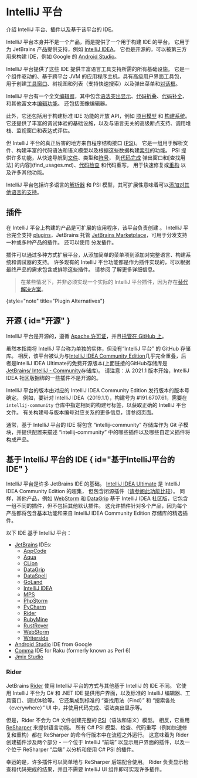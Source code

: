 <!-- Copyright 2000-2023 JetBrains s.r.o. and contributors. Use of this source code is governed by the Apache 2.0 license. -->

# IntelliJ 平台

<link-summary>介绍 IntelliJ 平台、插件以及基于该平台的 IDE。</link-summary>

IntelliJ 平台本身并不是一个产品，而是提供了一个用于构建 IDE 的平台。
它用于为 JetBrains 产品提供支持，例如 [IntelliJ IDEA](https://www.jetbrains.com/idea/)。
它也是开源的，可以被第三方用来构建 IDE，例如 Google 的 [Android Studio](https://developer.android.com/studio/index.html)。

IntelliJ 平台提供了这些 IDE 提供丰富语言工具支持所需的所有基础设施。
它是一个组件驱动的、基于跨平台 JVM 的应用程序主机，具有高级用户界面工具包，
用于创建[工具窗口](tool_windows.md)、树视图和列表（支持快速搜索）以及弹出菜单和[对话框](dialog_wrapper.md)。

IntelliJ 平台有一个全文[编辑器](editors.md)，其中包含[语法突出显示](analyzing.md)、[代码折叠](folding_builder.md)、[代码补全](code_completion.md)、和其他富文本[编辑功能](editing.md)。
还包括图像编辑器。

此外，它还包括用于构建标准 IDE 功能的开放 API，例如 [项目模型](project.md) 和 [构建系统](external_system_integration.md)。
它还提供了丰富的调试体验的基础设施，以及与语言无关的高级断点支持、调用堆栈、监视窗口和表达式评估。

但 IntelliJ 平台的真正厉害的地方来自程序结构接口 ([PSI](psi.md))。
它是一组用于解析文件、构建丰富的代码语法和语义模型以及根据这些数据构建[索引](indexing_and_psi_stubs.md)的功能。
PSI 提供许多功能，从快速导航到[文件](psi_files.md)、类型和[符号](symbols.md)，
到[代码完成](code_completion.md) 弹出窗口和[查找用法] 的内容](find_usages.md)、[代码检查](code_inspections.md) 和代码重写，
用于快速修复或[重构](rename_refactoring.md) 以及许多其他功能。

IntelliJ 平台包括许多语言的[解析器](implementing_parser_and_psi.md) 和 PSI 模型，其可扩展性意味着可以[添加对其他语言的支持](custom_language_support.md)。

## 插件

在 IntelliJ 平台上构建的产品是可扩展的应用程序，该平台负责创建 [](plugin_extensions.md)。
IntelliJ 平台完全支持 [plugins](developing_plugins.md)，JetBrains 托管 [JetBrains Marketplace](https://plugins.jetbrains.com)，可用于分发支持一种或多种产品的插件。
还可以使用 [](custom_plugin_repository.md) 分发插件。

插件可以通过多种方式扩展平台，从添加简单的菜单项到添加对完整语言、构建系统和调试器的支持。
许多现有的 IntelliJ 平台功能都是作为插件实现的，可以根据最终产品的需求包含或排除这些插件。
请参阅 [](plugins_quick_start.md) 了解更多详细信息。

<snippet id="pluginAlternatives">

> 在某些情况下，并非必须实现一个实际的 IntelliJ 平台插件，因为存在[替代解决方案](plugin_alternatives.md)。
> 
{style="note" title="Plugin Alternatives"}

</snippet>

## 开源 { id="开源" }

IntelliJ 平台是开源的，遵循 [Apache 许可证](%gh-ic%/LICENSE.txt)，并且[托管在 GitHub 上](https://github.com/JetBrains/intellij-community)。

虽然本指南将 IntelliJ 平台称为单独的实体，但没有“IntelliJ 平台” 的 GitHub 存储库。
相反，该平台被认为与[IntelliJ IDEA Community Edition](idea.md)几乎完全重叠，后者是IntelliJ IDEA Ultimate的免费开源版本(上面链接的GitHub存储库是[JetBrains/ IntelliJ - Community](https://github.com/JetBrains/intellij-community)存储库)。
请注意：从 2021.1 版本开始，IntelliJ IDEA 社区版捆绑的一些插件不是开源的。

IntelliJ 平台的版本由对应的 IntelliJ IDEA Community Edition 发行版本的版本号确定。
例如，要针对 IntelliJ IDEA（2019.1.1），构建号为 #191.6707.61，需要在 `intellij-community` 仓库中指定相同的构建号标签，以获取正确的 IntelliJ 平台文件。
有关构建号与版本编号对应关系的更多信息，请参阅[](build_number_ranges.md)页面。

通常，基于 IntelliJ 平台的 IDE 将包含 “intellij-community” 存储库作为 Git 子模块，并提供配置来描述 “intellij-community” 中的哪些插件以及哪些自定义插件将构成产品。

## 基于 IntelliJ 平台的 IDE { id="基于IntelliJ平台的IDE" }

IntelliJ 平台是许多 JetBrains IDE 的基础。
[IntelliJ IDEA Ultimate](idea_ultimate.md) 是 IntelliJ IDEA Community Edition 的超集，
但包含闭源插件（[请参阅此功能比较](https://www.jetbrains.com/idea/features/editions_comparison_matrix.html)）。
同样，其他产品，例如 [WebStorm](webstorm.md) 和 [DataGrip](data_grip.md) 基于 IntelliJ IDEA 社区版，它包含一组不同的插件，但不包括其他默认插件。
这允许插件针对多个产品，因为每个产品都将包含基本功能和来自 IntelliJ IDEA Community Edition 存储库的精选插件。

<include from="snippets.md" element-id="jetbrainsProductOpenSourceLicense"/>

以下 IDE 基于 IntelliJ 平台：

* [JetBrains](https://www.jetbrains.com) IDEs:
    * [AppCode](app_code.md)
    * [Aqua](https://www.jetbrains.com/aqua/)
    * [CLion](clion.md)
    * [DataGrip](data_grip.md)
    * [DataSpell](https://www.jetbrains.com/dataspell/)
    * [GoLand](goland.md)
    * [IntelliJ IDEA](idea.md)
    * [MPS](https://www.jetbrains.com/mps/)
    * [PhpStorm](phpstorm.md)
    * [PyCharm](pycharm.md)
    * [Rider](#rider)
    * [RubyMine](rubymine.md)
    * [RustRover](https://www.jetbrains.com/rust/)
    * [WebStorm](webstorm.md)
    * [Writerside](https://www.jetbrains.com/writerside/)
* [Android Studio](android_studio.md) IDE from Google
* [Comma](https://commaide.com/) IDE for Raku (formerly known as Perl 6)
* [Jmix Studio](https://www.jmix.io/tools/)

### Rider

JetBrains [Rider](rider.md) 使用 IntelliJ 平台的方式与其他基于 IntelliJ 的 IDE 不同。
它使用 IntelliJ 平台为 C# 和 .NET IDE 提供用户界面，以及标准的 IntelliJ 编辑器、工具窗口、调试体验等。
它还集成到标准的 “查找用法（Find）” 和 “搜索各处（everywhere）” UI 中，并使用代码完成、语法突出显示等。

但是，Rider 不会为 C# 文件创建完整的 [PSI](psi.md)（语法和语义）模型。
相反，它重用 [ReSharper](https://www.jetbrains.com/resharper/) 来提供语言功能。
所有 C# PSI 模型、检查、代码重写（例如快速修复和重构）都在 ReSharper 的命令行版本中在流程之外运行。
这意味着为 Rider 创建插件涉及两个部分 - 一个位于 IntelliJ “前端” 以显示用户界面的插件，以及一个位于 ReSharper “后端” 以分析和使用 C# PSI 的插件。

幸运的是，许多插件可以简单地与 ReSharper 后端配合使用。
Rider 负责显示检查和代码完成的结果，并且不需要 IntelliJ UI 组件即可实现许多插件。
